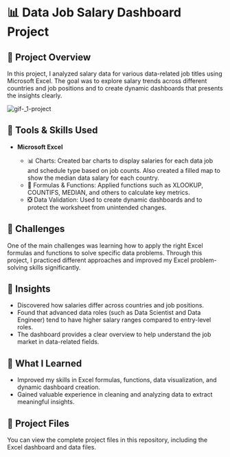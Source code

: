 # 📊 Data Job Salary Dashboard Project

## 📝 Project Overview

In this project, I analyzed salary data for various data-related job titles using Microsoft Excel. The goal was to explore salary trends across different countries and job positions and to create dynamic dashboards that presents the insights clearly.

![gif-_1-project](https://github.com/user-attachments/assets/69d4e0f9-6006-41b4-ac7c-099526dafdb6)

## 🧩 Tools & Skills Used

* **Microsoft Excel**

  * 📊 Charts: Created bar charts to display salaries for each data job and schedule type based on job counts. Also created a filled map to show the median data salary for each country.
  * 🧮 Formulas & Functions: Applied functions such as XLOOKUP, COUNTIFS, MEDIAN, and others to calculate key metrics.
  * ❎ Data Validation: Used to create dynamic dashboards and to protect the worksheet from unintended changes.

## 🚧 Challenges

One of the main challenges was learning how to apply the right Excel formulas and functions to solve specific data problems. Through this project, I practiced different approaches and improved my Excel problem-solving skills significantly.

## 🔎 Insights

* Discovered how salaries differ across countries and job positions.
* Found that advanced data roles (such as Data Scientist and Data Engineer) tend to have higher salary ranges compared to entry-level roles.
* The dashboard provides a clear overview to help understand the job market in data-related fields.

## 🎯 What I Learned

* Improved my skills in Excel formulas, functions, data visualization, and dynamic dashboard creation.
* Gained valuable experience in cleaning and analyzing data to extract meaningful insights.

## 🔗 Project Files

You can view the complete project files in this repository, including the Excel dashboard and data files.
